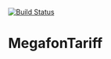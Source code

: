 [![Build Status](https://travis-ci.org/powerlord1990/HW4.1.MegaFUU.svg?branch=master)](https://travis-ci.org/powerlord1990/HW4.1.MegaFUU)

# MegafonTariff
